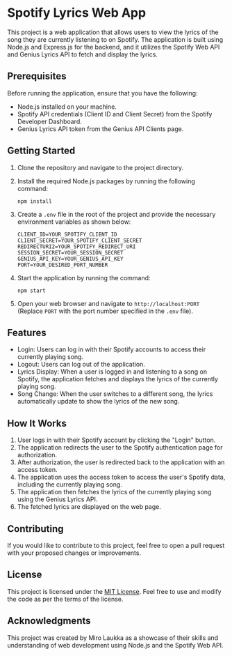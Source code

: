 # Spotify Lyrics Web App

This project is a web application that allows users to view the lyrics of the song they are currently listening to on Spotify. The application is built using Node.js and Express.js for the backend, and it utilizes the Spotify Web API and Genius Lyrics API to fetch and display the lyrics.

## Prerequisites

Before running the application, ensure that you have the following:

- Node.js installed on your machine.
- Spotify API credentials (Client ID and Client Secret) from the Spotify Developer Dashboard.
- Genius Lyrics API token from the Genius API Clients page.

## Getting Started

1. Clone the repository and navigate to the project directory.

2. Install the required Node.js packages by running the following command:
   ```
   npm install
   ```

3. Create a `.env` file in the root of the project and provide the necessary environment variables as shown below:

   ```
   CLIENT_ID=YOUR_SPOTIFY_CLIENT_ID
   CLIENT_SECRET=YOUR_SPOTIFY_CLIENT_SECRET
   REDIRECTURI2=YOUR_SPOTIFY_REDIRECT_URI
   SESSION_SECRET=YOUR_SESSION_SECRET
   GENIUS_API_KEY=YOUR_GENIUS_API_KEY
   PORT=YOUR_DESIRED_PORT_NUMBER
   ```

4. Start the application by running the command:
   ```
   npm start
   ```

5. Open your web browser and navigate to `http://localhost:PORT` (Replace `PORT` with the port number specified in the `.env` file).

## Features

- Login: Users can log in with their Spotify accounts to access their currently playing song.
- Logout: Users can log out of the application.
- Lyrics Display: When a user is logged in and listening to a song on Spotify, the application fetches and displays the lyrics of the currently playing song.
- Song Change: When the user switches to a different song, the lyrics automatically update to show the lyrics of the new song.

## How It Works

1. User logs in with their Spotify account by clicking the "Login" button.
2. The application redirects the user to the Spotify authentication page for authorization.
3. After authorization, the user is redirected back to the application with an access token.
4. The application uses the access token to access the user's Spotify data, including the currently playing song.
5. The application then fetches the lyrics of the currently playing song using the Genius Lyrics API.
6. The fetched lyrics are displayed on the web page.

## Contributing

If you would like to contribute to this project, feel free to open a pull request with your proposed changes or improvements.

## License

This project is licensed under the [MIT License](LICENSE). Feel free to use and modify the code as per the terms of the license.

## Acknowledgments

This project was created by Miro Laukka as a showcase of their skills and understanding of web development using Node.js and the Spotify Web API.


